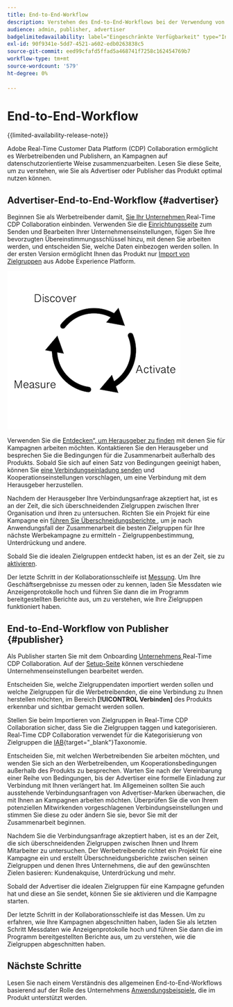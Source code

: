 ```yaml
---
title: End-to-End-Workflow
description: Verstehen des End-to-End-Workflows bei der Verwendung von Real-Time CDP Collaboration als Advertiser oder Publisher
audience: admin, publisher, advertiser
badgelimitedavailability: label="Eingeschränkte Verfügbarkeit" type="Informative" url="https://helpx.adobe.com/de/legal/product-descriptions/real-time-customer-data-platform-collaboration.html newtab=true"
exl-id: 90f9341e-5dd7-4521-a602-edb0263838c5
source-git-commit: eed99cfafd5ffad5a468741f7258c162454769b7
workflow-type: tm+mt
source-wordcount: '579'
ht-degree: 0%

---
```


# End-to-End-Workflow

{{limited-availability-release-note}}

Adobe Real-Time Customer Data Platform (CDP) Collaboration ermöglicht es Werbetreibenden und Publishern, an Kampagnen auf datenschutzorientierte Weise zusammenzuarbeiten. Lesen Sie diese Seite, um zu verstehen, wie Sie als Advertiser oder Publisher das Produkt optimal nutzen können.

## Advertiser-End-to-End-Workflow {#advertiser}

Beginnen Sie als Werbetreibender damit, [ Sie Ihr Unternehmen ](/help/guide/setup/onboard-account.md) Real-Time CDP Collaboration einbinden. Verwenden Sie die [Einrichtungsseite](/help/guide/setup/setup-overview.md) zum Senden und Bearbeiten Ihrer Unternehmenseinstellungen, fügen Sie Ihre bevorzugten Übereinstimmungsschlüssel hinzu, mit denen Sie arbeiten werden, und entscheiden Sie, welche Daten einbezogen werden sollen. In der ersten Version ermöglicht Ihnen das Produkt nur [Import von Zielgruppen](/help/guide/setup/onboard-audiences.md) aus Adobe Experience Platform.

![Entdecken, aktivieren, messen für Werbetreibende.](/help/assets/end-to-end-workflow/discover-activate-measure.png)

Verwenden Sie die [Entdecken“, um Herausgeber zu finden](/help/guide/connect/discover-publishers.md) mit denen Sie für Kampagnen arbeiten möchten. Kontaktieren Sie den Herausgeber und besprechen Sie die Bedingungen für die Zusammenarbeit außerhalb des Produkts. Sobald Sie sich auf einen Satz von Bedingungen geeinigt haben, können Sie [eine Verbindungseinladung senden](/help/guide/connect/establishing-connections.md) und Kooperationseinstellungen vorschlagen, um eine Verbindung mit dem Herausgeber herzustellen.

Nachdem der Herausgeber Ihre Verbindungsanfrage akzeptiert hat, ist es an der Zeit, die sich überschneidenden Zielgruppen zwischen Ihrer Organisation und ihren zu untersuchen. Richten Sie ein Projekt für eine Kampagne ein [ führen Sie Überschneidungsberichte ](/help/guide/collaborate/discover.md), um je nach Anwendungsfall der Zusammenarbeit die besten Zielgruppen für Ihre nächste Werbekampagne zu ermitteln - Zielgruppenbestimmung, Unterdrückung und andere.

Sobald Sie die idealen Zielgruppen entdeckt haben, ist es an der Zeit, sie zu [aktivieren](/help/guide/collaborate/activate.md).

Der letzte Schritt in der Kollaborationsschleife ist [Messung](/help/guide/collaborate/measure.md). Um Ihre Geschäftsergebnisse zu messen oder zu kennen, laden Sie Messdaten wie Anzeigenprotokolle hoch und führen Sie dann die im Programm bereitgestellten Berichte aus, um zu verstehen, wie Ihre Zielgruppen funktioniert haben.

## End-to-End-Workflow von Publisher {#publisher}

Als Publisher starten Sie mit dem Onboarding [ Unternehmens ](/help/guide/setup/onboard-account.md) Real-Time CDP Collaboration. Auf der [Setup-Seite](/help/guide/setup/setup-overview.md) können verschiedene Unternehmenseinstellungen bearbeitet werden.

Entscheiden Sie, welche Zielgruppendaten importiert werden sollen und welche Zielgruppen für die Werbetreibenden, die eine Verbindung zu Ihnen herstellen möchten, im Bereich **[!UICONTROL Verbinden]** des Produkts erkennbar und sichtbar gemacht werden sollen.

Stellen Sie beim Importieren von Zielgruppen in Real-Time CDP Collaboration sicher, dass Sie die Zielgruppen taggen und kategorisieren. Real-Time CDP Collaboration verwendet für die Kategorisierung von Zielgruppen die [IAB](https://www.iab.com/guidelines/content-taxonomy/){target="_blank"}Taxonomie.

Entscheiden Sie, mit welchen Werbetreibenden Sie arbeiten möchten, und wenden Sie sich an den Werbetreibenden, um Kooperationsbedingungen außerhalb des Produkts zu besprechen. Warten Sie nach der Vereinbarung einer Reihe von Bedingungen, bis der Advertiser eine formelle Einladung zur Verbindung mit Ihnen verlängert hat. Im Allgemeinen sollten Sie auch ausstehende Verbindungsanfragen von Advertiser-Marken überwachen, die mit Ihnen an Kampagnen arbeiten möchten. Überprüfen Sie die von Ihrem potenziellen Mitwirkenden vorgeschlagenen Verbindungseinstellungen und stimmen Sie diese zu oder ändern Sie sie, bevor Sie mit der Zusammenarbeit beginnen.

Nachdem Sie die Verbindungsanfrage akzeptiert haben, ist es an der Zeit, die sich überschneidenden Zielgruppen zwischen Ihnen und Ihrem Mitarbeiter zu untersuchen. Der Werbetreibende richtet ein Projekt für eine Kampagne ein und erstellt Überschneidungsberichte zwischen seinen Zielgruppen und denen Ihres Unternehmens, die auf den gewünschten Zielen basieren: Kundenakquise, Unterdrückung und mehr.

Sobald der Advertiser die idealen Zielgruppen für eine Kampagne gefunden hat und diese an Sie sendet, können Sie sie aktivieren und die Kampagne starten.

Der letzte Schritt in der Kollaborationsschleife ist das Messen. Um zu erfahren, wie Ihre Kampagnen abgeschnitten haben, laden Sie als letzten Schritt Messdaten wie Anzeigenprotokolle hoch und führen Sie dann die im Programm bereitgestellten Berichte aus, um zu verstehen, wie die Zielgruppen abgeschnitten haben.

## Nächste Schritte

Lesen Sie nach einem Verständnis des allgemeinen End-to-End-Workflows basierend auf der Rolle des Unternehmens [Anwendungsbeispiele](/help/guide/use-cases-benefits.md), die im Produkt unterstützt werden.
